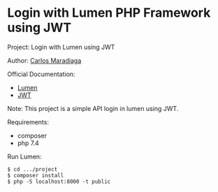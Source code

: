 # Login with Lumen PHP Framework using JWT

Project: Login with Lumen using JWT

Author: [Carlos Maradiaga](https://instagram.com/carlosmxv)

Official Documentation:

* [Lumen](https://lumen.laravel.com/docs/8.x)
* [JWT](https://jwt.io/introduction)

Note: This project is a simple API login in lumen using JWT.

Requirements:

* composer
* php 7.4

Run Lumen: 
```
$ cd .../project
$ composer install
$ php -S localhost:8000 -t public
```




